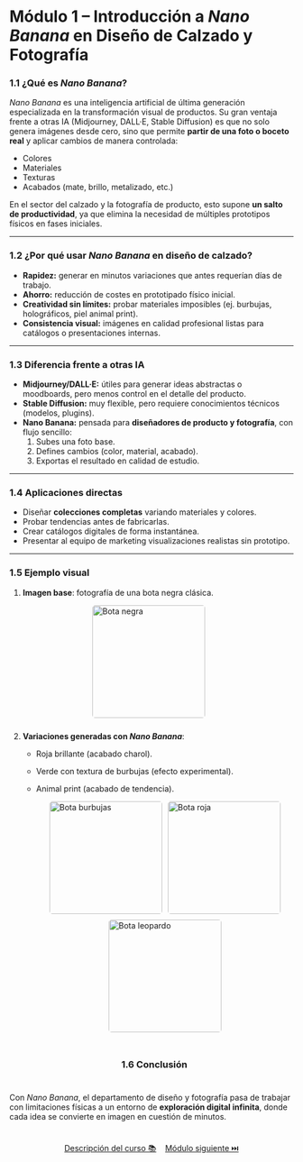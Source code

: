 # Módulo 1 – Introducción a *Nano Banana* en Diseño de Calzado y Fotografía

### 1.1 ¿Qué es *Nano Banana*?
*Nano Banana* es una inteligencia artificial de última generación especializada en la transformación visual de productos. Su gran ventaja frente a otras IA (Midjourney, DALL·E, Stable Diffusion) es que no solo genera imágenes desde cero, sino que permite **partir de una foto o boceto real** y aplicar cambios de manera controlada:  
- Colores  
- Materiales  
- Texturas  
- Acabados (mate, brillo, metalizado, etc.)  

En el sector del calzado y la fotografía de producto, esto supone **un salto de productividad**, ya que elimina la necesidad de múltiples prototipos físicos en fases iniciales.  

---

### 1.2 ¿Por qué usar *Nano Banana* en diseño de calzado?
- **Rapidez:** generar en minutos variaciones que antes requerían días de trabajo.  
- **Ahorro:** reducción de costes en prototipado físico inicial.  
- **Creatividad sin límites:** probar materiales imposibles (ej. burbujas, holográficos, piel animal print).  
- **Consistencia visual:** imágenes en calidad profesional listas para catálogos o presentaciones internas.  

---

### 1.3 Diferencia frente a otras IA
- **Midjourney/DALL·E:** útiles para generar ideas abstractas o moodboards, pero menos control en el detalle del producto.  
- **Stable Diffusion:** muy flexible, pero requiere conocimientos técnicos (modelos, plugins).  
- **Nano Banana:** pensada para **diseñadores de producto y fotografía**, con flujo sencillo:  
  1. Subes una foto base.  
  2. Defines cambios (color, material, acabado).  
  3. Exportas el resultado en calidad de estudio.  

---

### 1.4 Aplicaciones directas
- Diseñar **colecciones completas** variando materiales y colores.  
- Probar tendencias antes de fabricarlas.  
- Crear catálogos digitales de forma instantánea.  
- Presentar al equipo de marketing visualizaciones realistas sin prototipo.  

---

### 1.5 Ejemplo visual
1. **Imagen base**: fotografía de una bota negra clásica.  
 <div style="display: flex; justify-content: center; gap: 10px; flex-wrap: wrap;">
   <img src="{{ '/oficina_avanzado/resources/black_boot.jpg' | relative_url }}" alt="Bota negra" width="200" style="border-radius: 5px;">
</p>

2. **Variaciones generadas con *Nano Banana***:  
   - Roja brillante (acabado charol).  
   - Verde con textura de burbujas (efecto experimental).  
   - Animal print (acabado de tendencia).  

        <div style="display: flex; justify-content: center; gap: 10px; flex-wrap: wrap;">
        <img src="{{ '/oficina_avanzado/resources/bubble_boot.png' | relative_url }}" alt="Bota burbujas" width="200" style="border-radius: 5px;">
        <img src="{{ '/oficina_avanzado/resources/red_boot.png' | relative_url }}" alt="Bota roja" width="200" style="border-radius: 5px;">
        <img src="{{ '/oficina_avanzado/resources/leopard_boot.png' | relative_url }}" alt="Bota leopardo" width="200" style="border-radius: 5px;">
        </div>
 
---

### 1.6 Conclusión
Con *Nano Banana*, el departamento de diseño y fotografía pasa de trabajar con limitaciones físicas a un entorno de **exploración digital infinita**, donde cada idea se convierte en imagen en cuestión de minutos.  
    
<p align="center">
    <a href="https://hugocnl11.github.io/Formacion-interna-Navima/curso_ia_diseno_avanzado.html">Descripción del curso 📚</a>&nbsp;&nbsp;&nbsp;
    <a href="https://hugocnl11.github.io/Formacion-interna-Navima/oficina_avanzado/modulo_2.html">Módulo siguiente ⏭️</a>
</p>